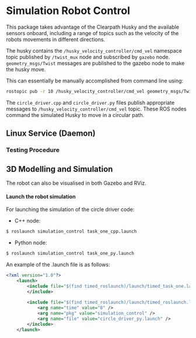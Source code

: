 # Simulation Robot Control

This package takes advantage of the Clearpath Husky and the available sensors onboard, 
including a range of topics such as the velocity of the robots movements in different directions.

The husky contains the `/husky_velocity_controller/cmd_vel` namespace topic published
by `/twist_mux` node and subscribed by `gazebo` node. 
`geometry_msgs/Twist` messages are published to the gazebo node to make the husky move.

This can essentially be manually accomplished from command line using:

```sh
rostopic pub -r 10 /husky_velocity_controller/cmd_vel geometry_msgs/Twist  '{linear:  {x: 0.0, y: 0.0, z: 0.0}, angular: {x: 0.0,y: 2.0,z: 0.0}}'
```

The `circle_driver.cpp` and `circle_driver.py` files publish appropriate
messages to `/husky_velocity_controller/cmd_vel` topic.
These ROS nodes command the simulated Husky to move in a circular path.

## Linux Service (Daemon)

### Testing Procedure

## 3D Modelling and Simulation

The robot can also be visualised in both Gazebo and RViz.

#### Launch the robot simulation

For launching the simulation of the circle driver code:
* C++ node: 
```bash
$ roslaunch simulation_control task_one_cpp.launch
```
* Python node: 
```bash
$ roslaunch simulation_control task_one_py.launch
```

An example of the .launch file is as follows:

```XML
<?xml version="1.0"?>
    <launch>
        <include file="$(find timed_roslaunch)/launch/timed_task_one.launch">
        </include>
        
        <include file="$(find timed_roslaunch)/launch/timed_roslaunch.launch">
            <arg name="time" value="8" />
            <arg name="pkg" value="simulation_control" />
            <arg name="file" value="circle_driver_py.launch" />
        </include>
    </launch>
```
